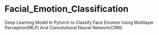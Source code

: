# Facial_Emotion_Classification
Deep Learning Model In Pytorch to Classify Face Emotion Using Multilayer Perceptron(MLP) And Convolutional Neural Network(CNN)
